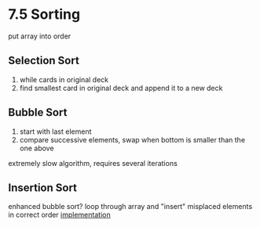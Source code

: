 # 7.5 Sorting
put array into order

## Selection Sort
1. while cards in original deck
2. find smallest card in original deck and append it to a new deck

## Bubble Sort
1. start with last element
2. compare successive elements, swap when bottom is smaller than the one above

extremely slow algorithm, requires several iterations

## Insertion Sort
enhanced bubble sort?
loop through array and "insert" misplaced elements in correct order
[implementation](https://replit.com/@phamn23/sorting#index.js)